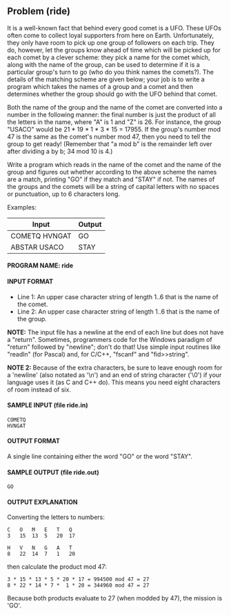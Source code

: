 ## Problem (ride)

It is a well-known fact that behind every good comet is a UFO. These UFOs often come to collect loyal supporters from here on Earth. Unfortunately, they only have room to pick up one group of followers on each trip. They do, however, let the groups know ahead of time which will be picked up for each comet by a clever scheme: they pick a name for the comet which, along with the name of the group, can be used to determine if it is a particular group's turn to go (who do you think names the comets?). The details of the matching scheme are given below; your job is to write a program which takes the names of a group and a comet and then determines whether the group should go with the UFO behind that comet.

Both the name of the group and the name of the comet are converted into a number in the following manner: the final number is just the product of all the letters in the name, where "A" is 1 and "Z" is 26. For instance, the group "USACO" would be 21 * 19 * 1 * 3 * 15 = 17955. If the group's number mod 47 is the same as the comet's number mod 47, then you need to tell the group to get ready! (Remember that "a mod b" is the remainder left over after dividing a by b; 34 mod 10 is 4.)

Write a program which reads in the name of the comet and the name of the group and figures out whether according to the above scheme the names are a match, printing "GO" if they match and "STAY" if not. The names of the groups and the comets will be a string of capital letters with no spaces or punctuation, up to 6 characters long.

Examples:

| Input        | Output |
|--------------|--------|
|COMETQ HVNGAT |GO      |
|ABSTAR USACO  |STAY    |

#### PROGRAM NAME: ride

#### INPUT FORMAT

* Line 1:	An upper case character string of length 1..6 that is the name of the comet.
* Line 2:	An upper case character string of length 1..6 that is the name of the group.

**NOTE:** The input file has a newline at the end of each line but does not have a "return". Sometimes, programmers code for the Windows paradigm of "return" followed by "newline"; don't do that! Use simple input routines like "readln" (for Pascal) and, for C/C++, "fscanf" and "fid>>string".

**NOTE 2:** Because of the extra characters, be sure to leave enough room for a 'newline' (also notated as '\n') and an end of string character ('\0') if your language uses it (as C and C++ do). This means you need eight characters of room instead of six.

#### SAMPLE INPUT (file ride.in)
```
COMETQ
HVNGAT
```

#### OUTPUT FORMAT

A single line containing either the word "GO" or the word "STAY".

#### SAMPLE OUTPUT (file ride.out)
```
GO
```

#### OUTPUT EXPLANATION

Converting the letters to numbers:
```
C	O	M	E	T	Q	
3	15	13	5	20	17	
```
```
H	V	N	G	A	T
8	22	14	7	1	20	
```
then calculate the product mod 47:
```
3 * 15 * 13 * 5 * 20 * 17 = 994500 mod 47 = 27
8 * 22 * 14 * 7 *  1 * 20 = 344960 mod 47 = 27
```

Because both products evaluate to 27 (when modded by 47), the mission is 'GO'. 